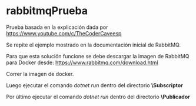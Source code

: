 # rabbitmqPrueba
Prueba basada en la explicación dada por https://www.youtube.com/c/TheCoderCaveesp

Se repite el ejemplo mostrado en la documentación inicial de RabbitMQ.

Para que esta solución funcione se debe descargar la imagen de RabbitMQ para Docker desde: https://www.rabbitmq.com/download.html

Correr la imagen de docker.

Luego ejecutar el comando *dotnet run* dentro del directorio **\Subscriptor**

Por último ejecutar el comando *dotnet run* dentro del directorio **\Publicador**
